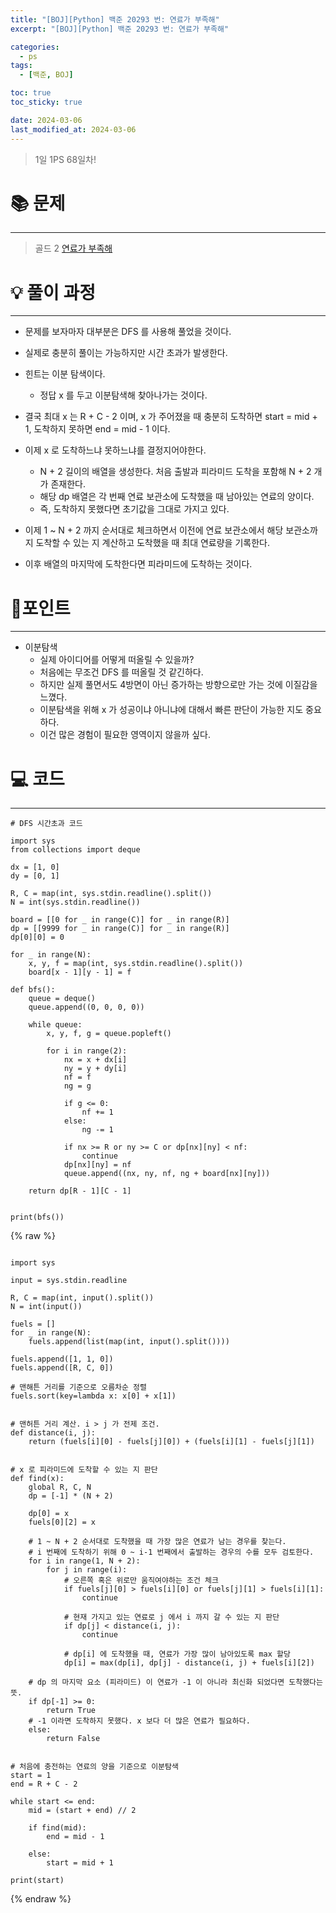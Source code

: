 ```yaml
---
title: "[BOJ][Python] 백준 20293 번: 연료가 부족해"
excerpt: "[BOJ][Python] 백준 20293 번: 연료가 부족해"

categories:
  - ps
tags:
  - [백준, BOJ]

toc: true
toc_sticky: true

date: 2024-03-06
last_modified_at: 2024-03-06
---
```


> 1일 1PS 68일차!

# 📚 문제

---

> 골드 2
> [연료가 부족해](https://www.acmicpc.net/problem/20293)

# 💡 풀이 과정

---

- 문제를 보자마자 대부분은 DFS 를 사용해 풀었을 것이다. 
- 실제로 충분히 풀이는 가능하지만 시간 초과가 발생한다. 
- 힌트는 이분 탐색이다.
    - 정답 x 를 두고 이분탐색해 찾아나가는 것이다. 

- 결국 최대 x 는 R + C - 2 이며, x 가 주어졌을 때 충분히 도착하면 start = mid + 1, 도착하지 못하면 end = mid - 1 이다. 

- 이제 x 로 도착하느냐 못하느냐를 결정지어야한다.
    - N + 2 길이의 배열을 생성한다. 처음 출발과 피라미드 도착을 포함해 N + 2 개가 존재한다. 
    - 해당 dp 배열은 각 번째 연료 보관소에 도착했을 때 남아있는 연료의 양이다.
    - 즉, 도착하지 못했다면 초기값을 그대로 가지고 있다.

- 이제 1 ~ N + 2 까지 순서대로 체크하면서 이전에 연료 보관소에서 해당 보관소까지 도착할 수 있는 지 계산하고 도착했을 때 최대 연료량을 기록한다. 
- 이후 배열의 마지막에 도착한다면 피라미드에 도착하는 것이다.

# 📌포인트

---

- 이분탐색
    - 실제 아이디어를 어떻게 떠올릴 수 있을까?
    - 처음에는 무조건 DFS 를 떠올릴 것 같긴하다.
    - 하지만 실제 풀면서도 4방면이 아닌 증가하는 방향으로만 가는 것에 이질감을 느꼈다. 
    - 이분탐색을 위해 x 가 성공이냐 아니냐에 대해서 빠른 판단이 가능한 지도 중요하다.
    - 이건 많은 경험이 필요한 영역이지 않을까 싶다.


# 💻 코드

---

```
# DFS 시간초과 코드

import sys
from collections import deque

dx = [1, 0]
dy = [0, 1]

R, C = map(int, sys.stdin.readline().split())
N = int(sys.stdin.readline())

board = [[0 for _ in range(C)] for _ in range(R)]
dp = [[9999 for _ in range(C)] for _ in range(R)]
dp[0][0] = 0

for _ in range(N):
    x, y, f = map(int, sys.stdin.readline().split())
    board[x - 1][y - 1] = f

def bfs():
    queue = deque()
    queue.append((0, 0, 0, 0))

    while queue:
        x, y, f, g = queue.popleft()

        for i in range(2):
            nx = x + dx[i]
            ny = y + dy[i]
            nf = f
            ng = g

            if g <= 0:
                nf += 1
            else:
                ng -= 1

            if nx >= R or ny >= C or dp[nx][ny] < nf:
                continue
            dp[nx][ny] = nf
            queue.append((nx, ny, nf, ng + board[nx][ny]))

    return dp[R - 1][C - 1]


print(bfs())

```


{% raw %}

```

import sys

input = sys.stdin.readline

R, C = map(int, input().split())
N = int(input())

fuels = []
for _ in range(N):
    fuels.append(list(map(int, input().split())))

fuels.append([1, 1, 0])
fuels.append([R, C, 0])

# 맨해튼 거리를 기준으로 오름차순 정렬
fuels.sort(key=lambda x: x[0] + x[1])


# 맨허튼 거리 계산. i > j 가 전제 조건.
def distance(i, j):
    return (fuels[i][0] - fuels[j][0]) + (fuels[i][1] - fuels[j][1])


# x 로 피라미드에 도착할 수 있는 지 판단
def find(x):
    global R, C, N
    dp = [-1] * (N + 2)

    dp[0] = x
    fuels[0][2] = x

    # 1 ~ N + 2 순서대로 도착했을 때 가장 많은 연료가 남는 경우를 찾는다.
    # i 번째에 도착하기 위해 0 ~ i-1 번째에서 출발하는 경우의 수를 모두 검토한다.
    for i in range(1, N + 2):
        for j in range(i):
            # 오른쪽 혹은 위로만 움직여야하는 조건 체크
            if fuels[j][0] > fuels[i][0] or fuels[j][1] > fuels[i][1]:
                continue

            # 현재 가지고 있는 연료로 j 에서 i 까지 갈 수 있는 지 판단
            if dp[j] < distance(i, j):
                continue

            # dp[i] 에 도착했을 때, 연료가 가장 많이 남아있도록 max 할당
            dp[i] = max(dp[i], dp[j] - distance(i, j) + fuels[i][2])

    # dp 의 마지막 요소 (피라미드) 이 연료가 -1 이 아니라 최신화 되었다면 도착했다는 뜻.
    if dp[-1] >= 0:
        return True
    # -1 이라면 도착하지 못했다. x 보다 더 많은 연료가 필요하다.
    else:
        return False


# 처음에 충전하는 연료의 양을 기준으로 이분탐색
start = 1
end = R + C - 2

while start <= end:
    mid = (start + end) // 2

    if find(mid):
        end = mid - 1

    else:
        start = mid + 1

print(start)

```

{% endraw %}
